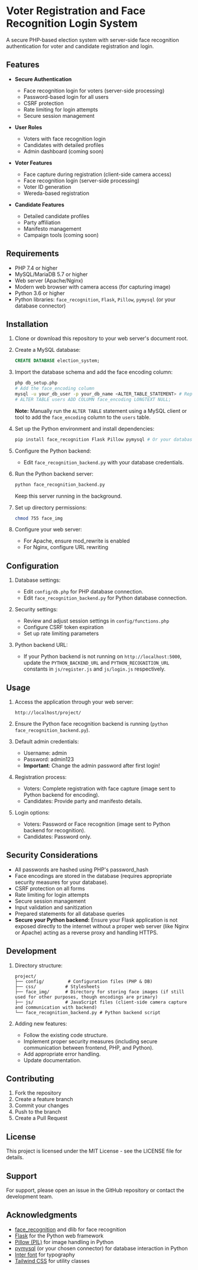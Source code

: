 # Voter Registration and Face Recognition Login System

A secure PHP-based election system with server-side face recognition authentication for voter and candidate registration and login.

## Features

- **Secure Authentication**
  - Face recognition login for voters (server-side processing)
  - Password-based login for all users
  - CSRF protection
  - Rate limiting for login attempts
  - Secure session management

- **User Roles**
  - Voters with face recognition login
  - Candidates with detailed profiles
  - Admin dashboard (coming soon)

- **Voter Features**
  - Face capture during registration (client-side camera access)
  - Face recognition login (server-side processing)
  - Voter ID generation
  - Wereda-based registration

- **Candidate Features**
  - Detailed candidate profiles
  - Party affiliation
  - Manifesto management
  - Campaign tools (coming soon)

## Requirements

- PHP 7.4 or higher
- MySQL/MariaDB 5.7 or higher
- Web server (Apache/Nginx)
- Modern web browser with camera access (for capturing image)
- Python 3.6 or higher
- Python libraries: `face_recognition`, `Flask`, `Pillow`, `pymysql` (or your database connector)

## Installation

1. Clone or download this repository to your web server's document root.

2. Create a MySQL database:
   ```sql
   CREATE DATABASE election_system;
   ```

3. Import the database schema and add the face encoding column:
   ```bash
   php db_setup.php
   # Add the face_encoding column
   mysql -u your_db_user -p your_db_name <ALTER_TABLE_STATEMENT> # Replace with your details and the SQL command
   # ALTER TABLE users ADD COLUMN face_encoding LONGTEXT NULL; 
   ```
   **Note:** Manually run the `ALTER TABLE` statement using a MySQL client or tool to add the `face_encoding` column to the `users` table.

4. Set up the Python environment and install dependencies:
   ```bash
   pip install face_recognition Flask Pillow pymysql # Or your database connector
   ```

5. Configure the Python backend:
   - Edit `face_recognition_backend.py` with your database credentials.

6. Run the Python backend server:
   ```bash
   python face_recognition_backend.py
   ```
   Keep this server running in the background.

7. Set up directory permissions:
   ```bash
   chmod 755 face_img
   ```

8. Configure your web server:
   - For Apache, ensure mod_rewrite is enabled
   - For Nginx, configure URL rewriting

## Configuration

1. Database settings:
   - Edit `config/db.php` for PHP database connection.
   - Edit `face_recognition_backend.py` for Python database connection.

2. Security settings:
   - Review and adjust session settings in `config/functions.php`
   - Configure CSRF token expiration
   - Set up rate limiting parameters

3. Python backend URL:
    - If your Python backend is not running on `http://localhost:5000`, update the `PYTHON_BACKEND_URL` and `PYTHON_RECOGNITION_URL` constants in `js/register.js` and `js/login.js` respectively.

## Usage

1. Access the application through your web server:
   ```
   http://localhost/project/
   ```

2. Ensure the Python face recognition backend is running (`python face_recognition_backend.py`).

3. Default admin credentials:
   - Username: admin
   - Password: admin123
   - **Important**: Change the admin password after first login!

4. Registration process:
   - Voters: Complete registration with face capture (image sent to Python backend for encoding).
   - Candidates: Provide party and manifesto details.

5. Login options:
   - Voters: Password or Face recognition (image sent to Python backend for recognition).
   - Candidates: Password only.

## Security Considerations

- All passwords are hashed using PHP's password_hash
- Face encodings are stored in the database (requires appropriate security measures for your database).
- CSRF protection on all forms
- Rate limiting for login attempts
- Secure session management
- Input validation and sanitization
- Prepared statements for all database queries
- **Secure your Python backend:** Ensure your Flask application is not exposed directly to the internet without a proper web server (like Nginx or Apache) acting as a reverse proxy and handling HTTPS.

## Development

1. Directory structure:
   ```
   project/
   ├── config/         # Configuration files (PHP & DB)
   ├── css/           # Stylesheets
   ├── face_img/      # Directory for storing face images (if still used for other purposes, though encodings are primary)
   ├── js/            # JavaScript files (client-side camera capture and communication with backend)
   └── face_recognition_backend.py # Python backend script
   ```

2. Adding new features:
   - Follow the existing code structure.
   - Implement proper security measures (including secure communication between frontend, PHP, and Python).
   - Add appropriate error handling.
   - Update documentation.

## Contributing

1. Fork the repository
2. Create a feature branch
3. Commit your changes
4. Push to the branch
5. Create a Pull Request

## License

This project is licensed under the MIT License - see the LICENSE file for details.

## Support

For support, please open an issue in the GitHub repository or contact the development team.

## Acknowledgments

- [face_recognition](https://github.com/ageitgey/face_recognition) and dlib for face recognition
- [Flask](https://flask.palletsprojects.com/) for the Python web framework
- [Pillow (PIL)](https://pillow.readthedocs.io/) for image handling in Python
- [pymysql](https://github.com/PyMySQL/PyMySQL) (or your chosen connector) for database interaction in Python
- [Inter font](https://rsms.me/inter/) for typography
- [Tailwind CSS](https://tailwindcss.com/) for utility classes